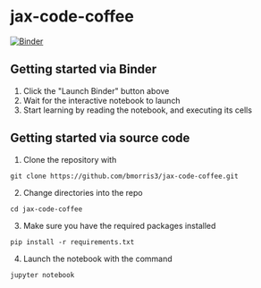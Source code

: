 # jax-code-coffee

[![Binder](https://mybinder.org/badge_logo.svg)](https://mybinder.org/v2/gh/bmorris3/jax-code-coffee/HEAD?labpath=demo.ipynb)

## Getting started via Binder

1. Click the "Launch Binder" button above
2. Wait for the interactive notebook to launch
3. Start learning by reading the notebook, and executing its cells

## Getting started via source code

1. Clone the repository with 
```
git clone https://github.com/bmorris3/jax-code-coffee.git
```
2. Change directories into the repo
```
cd jax-code-coffee
```
3. Make sure you have the required packages installed
```
pip install -r requirements.txt
```
4. Launch the notebook with the command
```
jupyter notebook
```
